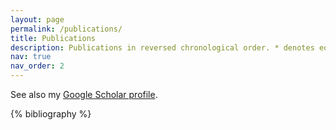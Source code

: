 ```yaml
---
layout: page
permalink: /publications/
title: Publications
description: Publications in reversed chronological order. * denotes equal contribution.
nav: true
nav_order: 2
---
```


See also my [Google Scholar profile](https://scholar.google.com/citations?user=fy17k4kAAAAJ).

<!-- _pages/publications.md -->
<div class="publications">

{% bibliography %}

</div>
